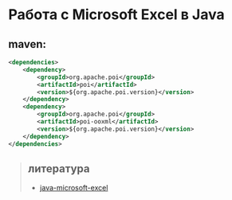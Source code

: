 # Работа с Microsoft Excel в Java

## maven:

```xml
<dependencies>
    <dependency>
        <groupId>org.apache.poi</groupId>
        <artifactId>poi</artifactId>
        <version>${org.apache.poi.version}</version>
    </dependency>
    <dependency>
        <groupId>org.apache.poi</groupId>
        <artifactId>poi-ooxml</artifactId>
        <version>${org.apache.poi.version}</version>
    </dependency>
</dependencies>
```

> ## литература
> * [java-microsoft-excel](https://www.baeldung.com/java-microsoft-excel)

